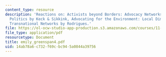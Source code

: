 ```yaml
---
content_type: resource
description: 'Reactions on: Activists beyond Borders: Advocacy Networks in International
  Politics by Keck & Sikkink, Advocating for the Environment: Local Dimensions of
  Transnational Networks by Rodrigues.'
file: https://ol-ocw-studio-app-production.s3.amazonaws.com/courses/11-363-civil-society-and-the-environment-spring-2005/14ab78a6c732f69cbc945a0844a39756_emily_greenspan4.pdf
file_type: application/pdf
resourcetype: Document
title: emily_greenspan4.pdf
uid: 14ab78a6-c732-f69c-bc94-5a0844a39756
---
```


